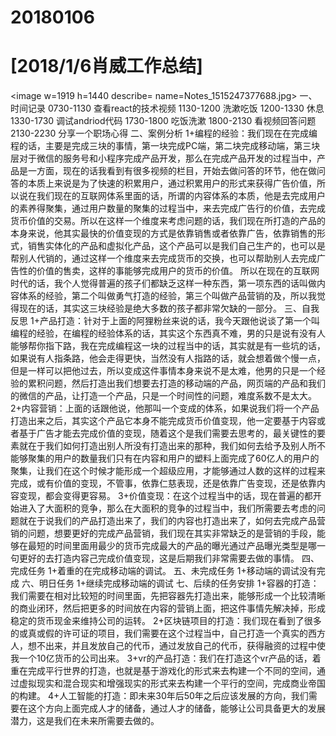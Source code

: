 # 20180106

# [2018/1/6肖威工作总结]
<image w=1919 h=1440 describe= name=Notes_1515247377688.jpg>
一、时间记录
0730-1130 查看react的技术视频
1130-1200 洗漱吃饭
1200-1330 休息
1330-1730 调试andriod代码
1730-1800 吃饭洗漱
1800-2130 看视频回答问题
2130-2230 分享一个职场心得
二、案例分析
1+编程的经验：我们现在在完成编程的话，主要是完成三块的事情，第一块完成PC端，第二块完成移动端，第三块层对于微信的服务号和小程序完成产品开发，那么在完成产品开发的过程当中，产品是一方面，现在的话我看到有很多视频的栏目，开始去做问答的环节，他在做问答的本质上来说是为了快速的积累用户，通过积累用户的形式来获得广告价值，所以说在我们现在的互联网体系里面的话，所谓的内容体系的本质，他是去完成用户的素养得聚集，通过用户数量的聚集的过程当中，来去完成广告行的价值，去完成货币价值的交易。所以在这样一个维度来考虑问题的话，我们现在所打造的产品的本身来说，他其实最快的价值变现的方式是依靠销售或者依靠广告，依靠销售的形式，销售实体化的产品和虚拟化产品，这个产品可以是我们自己生产的，也可以是帮别人代销的，通过这样一个维度来去完成货币的交换，也可以帮助别人去完成广告性的价值的售卖，这样的事能够完成用户的货币的价值。
所以在现在的互联网时代的话，我个人觉得普遍的孩子们都缺乏这样一种东西，第一项东西的话叫做内容体系的经验，第二个叫做勇气打造的经验，第三个叫做产品营销的及，所以我觉得现在的话，其实这三块经验是绝大多数的孩子都非常欠缺的一部分。
三、自我反思
1+产品打造：针对于上面的阿狸粉丝来说的话，我今天跟他说谈了第一个叫编程的经验，在编程的经验体系的话，其实这个东西真不难，男的只是说有没有人能够帮你指下路，我在完成编程这一块的过程当中的话，其实就是有一些坑的话，如果说有人指条路，他会走得更快，当然没有人指路的话，就会想着做个慢一点，但是一样可以把他过去，所以变成这件事情本身来说不是太难，他男的只是一个经验的累积问题，然后打造出我们想要去打造的移动端的产品，网页端的产品和我们的微信的产品，让打造一个产品，只是一个时间性的问题，难度系数不是太大。
2+内容营销：上面的话跟他说，他那叫一个变成的体系，如果说我们将一个产品打造出来之后，其实这个产品它本身不能完成货币价值变现，他一定要基于内容或者基于广告才能去完成价值的变现，随着这个是我们需要去思考的，最关键性的要素就在于我们如何打造出别人所没有打造出来的那种，我们如何去给予及别人所不能够聚集的用户的数量我们只有在内容和用户的塑料上面完成了60亿人的用户的聚集，让我们在这个时候才能形成一个超级应用，才能够通过人数的这样的过程来完成，或有价值的变现，不管事，依靠仁慈表现，还是依靠广告变现，还是依靠内容变现，都会变得更容易。
3+价值变现：在这个过程当中的话，现在普遍的都开始进入了大面积的竞争，那么在大面积的竞争的过程当中，我们所需要去考虑的问题就在于说我们的产品打造出来了，我们的内容也打造出来了，如何去完成产品营销的问题，想要更好的完成产品营销，我们现在其实非常缺乏的是营销的手段，能够在最短的时间里面用最少的货币完成最大的产品的曝光通过产品曝光类型是哪一句更好的去打造内容己完成价值变现，这是后期我们非常需要去做的事情。
四、完成任务
1+着重的在完成移动端的调试。
五、未完成任务
1+移动端的调试没有完成
六、明日任务
1+继续完成移动端的调试
七、后续的任务安排
1+容器的打造：我们需要在相对比较短的时间里面，先把容器先打造出来，能够形成一个比较清晰的商业闭环，然后把更多的时间放在内容的营销上面，把这件事情先解决掉，形成稳定的货币现金来维持公司的运转。
2+区块链项目的打造：我们现在看到了很多的或真或假的许可证的项目，我们需要在这个过程当中，自己打造一个真实的西方人，想不出来，并且发放自己的代币，通过发放自己的代币，获得融资的过程中使我一个10亿货币的公司出来。
3+vr的产品打造：我们在打造这个vr产品的话，着重在完成平行世界的打造，也就是基于游戏化的形式来去构建一个不同的空间，通过虚拟现实和混合现实和增强现实的形式来去构建一个平行的空间，完成商业帝国的构建。
4+人工智能的打造：即未来30年后50年之后应该发展的方向，我们需要在这个方向上面完成人才的储备，通过人才的储备，能够让公司具备更大的发展潜力，这是我们在未来所需要去做的。
